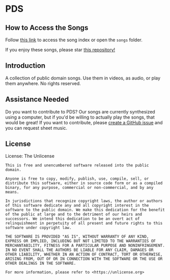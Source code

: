# PDS

## How to Access the Songs

Follow [this link](https://github.com/fakerybakery/PDS/tree/main/songs) to access the song index or open the `songs` folder.

If you enjoy these songs, please star [this repository!](https://github.com/fakerybakery/PDS)

## Introduction

A collection of public domain songs. Use them in videos, as audio, or play them anywhere. No rights reserved.

## Assistance Needed

Do you want to contribute to PDS? Our songs are currently synthesized using a computer, but if you'd be willing to actually play the songs, that would be great! If you want to contribute, please [create a GitHub issue](https://github.com/fakerybakery/PDS/issues) and you can request sheet music.

## License

License: The Unlicense

```
This is free and unencumbered software released into the public domain.

Anyone is free to copy, modify, publish, use, compile, sell, or
distribute this software, either in source code form or as a compiled
binary, for any purpose, commercial or non-commercial, and by any
means.

In jurisdictions that recognize copyright laws, the author or authors
of this software dedicate any and all copyright interest in the
software to the public domain. We make this dedication for the benefit
of the public at large and to the detriment of our heirs and
successors. We intend this dedication to be an overt act of
relinquishment in perpetuity of all present and future rights to this
software under copyright law.

THE SOFTWARE IS PROVIDED "AS IS", WITHOUT WARRANTY OF ANY KIND,
EXPRESS OR IMPLIED, INCLUDING BUT NOT LIMITED TO THE WARRANTIES OF
MERCHANTABILITY, FITNESS FOR A PARTICULAR PURPOSE AND NONINFRINGEMENT.
IN NO EVENT SHALL THE AUTHORS BE LIABLE FOR ANY CLAIM, DAMAGES OR
OTHER LIABILITY, WHETHER IN AN ACTION OF CONTRACT, TORT OR OTHERWISE,
ARISING FROM, OUT OF OR IN CONNECTION WITH THE SOFTWARE OR THE USE OR
OTHER DEALINGS IN THE SOFTWARE.

For more information, please refer to <https://unlicense.org>
```
